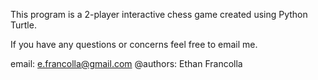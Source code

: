 This program is a 2-player interactive chess game created using Python Turtle.

If you have any questions or concerns feel free to email me.

email: e.francolla@gmail.com
@authors: Ethan Francolla